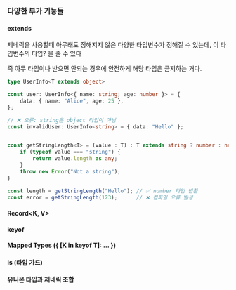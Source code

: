 


### 다양한 부가 기능들

#### extends

제네릭을 사용할때 아무래도 정해지지 않은 다양한 타입변수가 정해질 수 있는데, 
이 타입변수의 타입? 을 줄 수 있다

즉 아무 타입이나 받으면 안되는 경우에 안전하게 해당 타입은 금지하는 거다.


````typescript
type UserInfo<T extends object>

const user: UserInfo<{ name: string; age: number }> = {
    data: { name: "Alice", age: 25 },
};

// ❌ 오류: string은 object 타입이 아님
const invalidUser: UserInfo<string> = { data: "Hello" };


const getStringLength<T> = (value : T) : T extends string ? number : never   => {
    if (typeof value === "string") {
        return value.length as any;
    }
    throw new Error("Not a string");
}

const length = getStringLength("Hello"); // ✅ number 타입 반환
const error = getStringLength(123);      // ❌ 컴파일 오류 발생

````
#### Record<K, V>

#### keyof


#### Mapped Types ({ [K in keyof T]: ... })


#### is (타입 가드)


#### 유니온 타입과 제네릭 조합

